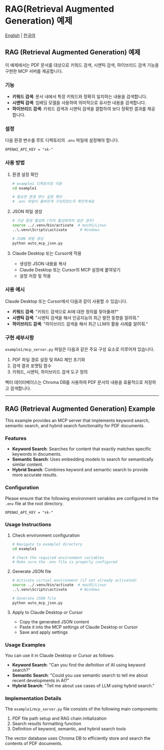# RAG(Retrieval Augmented Generation) 예제

[English](#rag-retrieval-augmented-generation-example) | [한국어](#rag-retrieval-augmented-generation-예제-1)

## RAG (Retrieval Augmented Generation) 예제

이 예제에서는 PDF 문서를 대상으로 키워드 검색, 시맨틱 검색, 하이브리드 검색 기능을 구현한 MCP 서버를 제공합니다.

### 기능

- **키워드 검색**: 문서 내에서 특정 키워드와 정확히 일치하는 내용을 검색합니다.
- **시맨틱 검색**: 임베딩 모델을 사용하여 의미적으로 유사한 내용을 검색합니다.
- **하이브리드 검색**: 키워드 검색과 시맨틱 검색을 결합하여 보다 정확한 결과를 제공합니다.

### 설정

다음 환경 변수를 루트 디렉토리의 `.env` 파일에 설정해야 합니다.

```
OPENAI_API_KEY = "sk-"
```

### 사용 방법

1. 환경 설정 확인
   ```bash
   # example1 디렉토리로 이동
   cd example1
   
   # 필요한 환경 변수 설정 확인
   # .env 파일이 올바르게 구성되었는지 확인하세요
   ```

2. JSON 파일 생성
   ```bash
   # 가상 환경 활성화 (아직 활성화하지 않은 경우)
   source ../.venv/bin/activate  # macOS/Linux
   ..\.venv\Scripts\activate      # Windows
   
   # JSON 파일 생성
   python auto_mcp_json.py
   ```

3. Claude Desktop 또는 Cursor에 적용
   - 생성된 JSON 내용을 복사
   - Claude Desktop 또는 Cursor의 MCP 설정에 붙여넣기
   - 설정 저장 및 적용

### 사용 예시

Claude Desktop 또는 Cursor에서 다음과 같이 사용할 수 있습니다.

- **키워드 검색**: "키워드 검색으로 AI에 대한 정의를 찾아줄래?"
- **시맨틱 검색**: "시멘틱 검색을 해서 인공지능의 최근 발전 동향을 알려줘."
- **하이브리드 검색**: "하이브리드 검색을 해서 최근 LLM의 활용 사례를 알려줘."

### 구현 세부사항

`example1/mcp_server.py` 파일은 다음과 같은 주요 구성 요소로 이루어져 있습니다.

1. PDF 파일 경로 설정 및 RAG 체인 초기화
2. 검색 결과 포맷팅 함수
3. 키워드, 시맨틱, 하이브리드 검색 도구 정의

벡터 데이터베이스는 Chroma DB를 사용하여 PDF 문서의 내용을 효율적으로 저장하고 검색합니다.

---

## RAG (Retrieval Augmented Generation) Example

This example provides an MCP server that implements keyword search, semantic search, and hybrid search functionality for PDF documents.

### Features

- **Keyword Search**: Searches for content that exactly matches specific keywords in documents.
- **Semantic Search**: Uses embedding models to search for semantically similar content.
- **Hybrid Search**: Combines keyword and semantic search to provide more accurate results.

### Configuration

Please ensure that the following environment variables are configured in the `.env` file at the root directory.

```
OPENAI_API_KEY = "sk-"
```

### Usage Instructions

1. Check environment configuration
   ```bash
   # Navigate to example1 directory
   cd example1
   
   # Check the required environment variables
   # Make sure the .env file is properly configured
   ```

2. Generate JSON file
   ```bash
   # Activate virtual environment (if not already activated)
   source ../.venv/bin/activate  # macOS/Linux
   ..\.venv\Scripts\activate      # Windows
   
   # Generate JSON file
   python auto_mcp_json.py
   ```

3. Apply to Claude Desktop or Cursor
   - Copy the generated JSON content
   - Paste it into the MCP settings of Claude Desktop or Cursor
   - Save and apply settings

### Usage Examples

You can use it in Claude Desktop or Cursor as follows:

- **Keyword Search**: "Can you find the definition of AI using keyword search?"
- **Semantic Search**: "Could you use semantic search to tell me about recent developments in AI?"
- **Hybrid Search**: "Tell me about use cases of LLM using hybrid search."

### Implementation Details

The `example1/mcp_server.py` file consists of the following main components:

1. PDF file path setup and RAG chain initialization
2. Search results formatting function
3. Definition of keyword, semantic, and hybrid search tools

The vector database uses Chroma DB to efficiently store and search the contents of PDF documents.